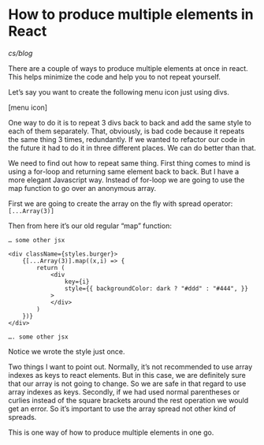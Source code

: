 # How to produce multiple elements in React

_cs/blog_

There are a couple of ways to produce multiple elements at once in react. This
helps minimize the code and help you to not repeat yourself.

Let’s say you want to create the following menu icon just using divs.

[menu icon]

One way to do it is to repeat 3 divs back to back and add the same style to each
of them separately. That, obviously, is bad code because it repeats the same
thing 3 times, redundantly. If we wanted to refactor our code in the future it
had to do it in three different places. We can do better than that.

We need to find out how to repeat same thing. First thing comes to mind is using
a for-loop and returning same element back to back. But I have a more elegant
Javascript way. Instead of for-loop we are going to use the map function to go
over an anonymous array.

First we are going to create the array on the fly with spread operator: `[...Array(3)]`

Then from here it’s our old regular “map” function:

```
… some other jsx

<div className={styles.burger}>
    {[...Array(3)].map((x,i) => {
        return (
            <div
                key={i}
                style={{ backgroundColor: dark ? "#ddd" : "#444", }}
            >
            </div>
        )
    })}
</div>

…. some other jsx

```

Notice we wrote the style just once.

Two things I want to point out. Normally, it’s not recommended to use array
indexes as keys to react elements. But in this case, we are definitely sure that
our array is not going to change. So we are safe in that regard to use array
indexes as keys. Secondly, if we had used normal parentheses or curlies instead
of the square brackets around the rest operation we would get an error. So it’s
important to use the array spread not other kind of spreads.

This is one way of how to produce multiple elements in one go.
